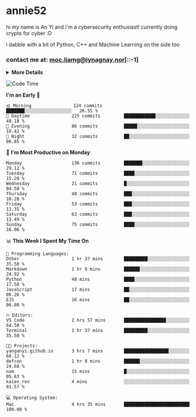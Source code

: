# annie52 

hi my name is An Yi and i'm a cybersecurity enthusiast!
currently doing crypto for cyber :D

i dabble with a bit of Python, C++ and Machine Learning on the side too

<!--
![trophy](https://github-profile-trophy.vercel.app/?username=yanganyi&theme=discord&no-frame=true&no-bg=false&margin-w=4&row=1)
-->

### contact me at: moc.liamg@iynagnay.nor[::-1] 

<details>
<summary>
  <strong>More Details</strong>
</summary>
<br/>

**main langs**

![Python](https://img.shields.io/badge/-Python-black?style=for-the-badge&logo=python)
![C++](https://img.shields.io/badge/-C%2B%2B-black?style=for-the-badge&logo=c%2B%2B)
![Swift](https://img.shields.io/badge/-Swift-black?style=for-the-badge&logo=swift)

**dev envs**

![VSCode](https://img.shields.io/badge/-VS_Code-black?style=for-the-badge&logo=visualstudiocode)
![Figma](https://img.shields.io/badge/-Figma-black?style=for-the-badge&logo=figma)
![XCode](https://img.shields.io/badge/-XCode-black?style=for-the-badge&logo=xcode)
![Github](https://img.shields.io/badge/-Github-black?style=for-the-badge&logo=github)

**browsers**

![Arc Browser](https://img.shields.io/badge/-Arc-black?style=for-the-badge&logo=arc)
![Opera GX](https://img.shields.io/badge/-Opera_GX-black?style=for-the-badge&logo=operagx)
![Firefox](https://img.shields.io/badge/-Firefox-black?style=for-the-badge&logo=firefox)

**devices**

![macOS](https://img.shields.io/badge/-macOS-black?style=for-the-badge&logo=macos)
![Kali Linux](https://img.shields.io/badge/-Kali-black?style=for-the-badge&logo=kalilinux)
![Windows](https://img.shields.io/badge/-Windows-black?style=for-the-badge&logo=windows11)
![Android](https://img.shields.io/badge/-Android-black?style=for-the-badge&logo=android)

</details>

<!--START_SECTION:waka-->
![Code Time](http://img.shields.io/badge/Code%20Time-267%20hrs%2056%20mins-blue)

**I'm an Early 🐤** 

```text
🌞 Morning                124 commits         ███████░░░░░░░░░░░░░░░░░░   26.55 % 
🌆 Daytime                225 commits         ████████████░░░░░░░░░░░░░   48.18 % 
🌃 Evening                86 commits          █████░░░░░░░░░░░░░░░░░░░░   18.42 % 
🌙 Night                  32 commits          ██░░░░░░░░░░░░░░░░░░░░░░░   06.85 % 
```
📅 **I'm Most Productive on Monday** 

```text
Monday                   136 commits         ███████░░░░░░░░░░░░░░░░░░   29.12 % 
Tuesday                  71 commits          ████░░░░░░░░░░░░░░░░░░░░░   15.20 % 
Wednesday                21 commits          █░░░░░░░░░░░░░░░░░░░░░░░░   04.50 % 
Thursday                 48 commits          ███░░░░░░░░░░░░░░░░░░░░░░   10.28 % 
Friday                   53 commits          ███░░░░░░░░░░░░░░░░░░░░░░   11.35 % 
Saturday                 63 commits          ███░░░░░░░░░░░░░░░░░░░░░░   13.49 % 
Sunday                   75 commits          ████░░░░░░░░░░░░░░░░░░░░░   16.06 % 
```


📊 **This Week I Spent My Time On** 

```text
💬 Programming Languages: 
Other                    1 hr 37 mins        █████████░░░░░░░░░░░░░░░░   35.50 % 
Markdown                 1 hr 8 mins         ██████░░░░░░░░░░░░░░░░░░░   24.92 % 
Python                   48 mins             ████░░░░░░░░░░░░░░░░░░░░░   17.50 % 
JavaScript               17 mins             ██░░░░░░░░░░░░░░░░░░░░░░░   06.26 % 
EJS                      16 mins             ██░░░░░░░░░░░░░░░░░░░░░░░   06.08 % 

🔥 Editors: 
VS Code                  2 hrs 57 mins       ████████████████░░░░░░░░░   64.50 % 
Terminal                 1 hr 37 mins        █████████░░░░░░░░░░░░░░░░   35.50 % 

🐱‍💻 Projects: 
yanganyi.github.io       3 hrs 7 mins        █████████████████░░░░░░░░   68.12 % 
defcon                   1 hr 8 mins         ██████░░░░░░░░░░░░░░░░░░░   24.68 % 
nvm                      15 mins             █░░░░░░░░░░░░░░░░░░░░░░░░   05.63 % 
kaien_rev                4 mins              ░░░░░░░░░░░░░░░░░░░░░░░░░   01.57 % 

💻 Operating System: 
Mac                      4 hrs 35 mins       █████████████████████████   100.00 % 
```


<!--END_SECTION:waka-->

<!--
## a little background

- I am currently studying at [Hwa Chong Junior College](https://www.hci.edu.sg/), subject combi P CP M E
- Currently doing CTFs and [Leetcode](https://leetcode.com/) daily challenges
- Fluent in English and Chinese, learning Russian and Indonesian

<a href="">
  <img align="centre" src="https://github-readme-stats.vercel.app/api?username=yanganyi&count_private=true&include_all_commits=true&show_icons=true&title_color=007bff&text_color=e7e7e7&icon_color=007bff&bg_color=171c28" />
<a />
-->



<!--
![Top Langs](https://github-readme-stats.vercel.app/api/top-langs/?username=yanganyi&layout=compact&title_color=007bff&text_color=e7e7e7&icon_color=007bff&bg_color=171c28)
-->

<!--
**yanganyi/yanganyi** is a ✨ _special_ ✨ repository because its `README.md` (this file) appears on your GitHub profile.

Here are some ideas to get you started:

- 🔭 I’m currently working on ...
- 🌱 I’m currently learning ...
- 👯 I’m looking to collaborate on ...
- 🤔 I’m looking for help with ...
- 💬 Ask me about ...
- 📫 How to reach me: ...
- 😄 Pronouns: ...
- ⚡ Fun fact: ...
-->
